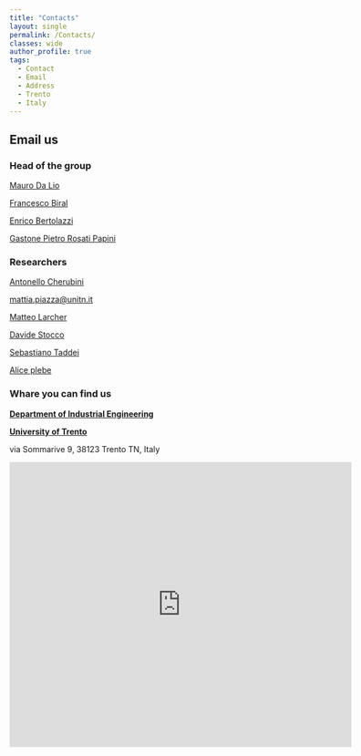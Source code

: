 ```yaml
---
title: "Contacts"
layout: single
permalink: /Contacts/
classes: wide
author_profile: true
tags: 
  - Contact
  - Email
  - Address
  - Trento
  - Italy
---
```


## Email us

### Head of the group

[Mauro Da Lio](mailto:mauro.dalio@unitn.it)

[Francesco Biral](mailto:francesco.biral@unitn.it)

[Enrico Bertolazzi](mailto:enrico.bertolazzi@unitn.it)

[Gastone Pietro Rosati Papini](mailto:gastone.rosatipapini@unitn.it)

### Researchers

[Antonello Cherubini](mailto:antonello.cherubini@unitn.it)

[mattia.piazza@unitn.it](mailto:mattia.piazza@unitn.it)

[Matteo Larcher](mailto:matteo.larcher@unitn.it)

[Davide Stocco](mailto:davide.stocco@unitn.it)

[Sebastiano Taddei](mailto:sebastiano.taddei@unitn.it)

[Alice plebe](mailto:alice.plebe@unitn.it)

### Whare you can find us

[**Department of Industrial Engineering**](https://www.dii.unitn.it/)

[**University of Trento**](https://www.unitn.it/)

via Sommarive 9, 38123 Trento TN, Italy

<div class="mapouter"><div class="gmap_canvas"><iframe width="600" height="500" id="gmap_canvas" src="https://maps.google.com/maps?q=via%20sommarive%209%20trento&t=&z=13&ie=UTF8&iwloc=&output=embed" frameborder="0" scrolling="no" marginheight="0" marginwidth="0"></iframe><a href="https://123movies-to.org">123movies</a><br><style>.mapouter{position:relative;text-align:right;height:500px;width:600px;}</style><a href="https://www.embedgooglemap.net">map for website</a><style>.gmap_canvas {overflow:hidden;background:none!important;height:500px;width:600px;}</style></div></div>
